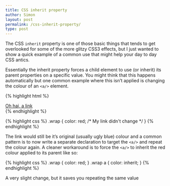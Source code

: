 ```yaml
---
title: CSS inherit property
author: Simon
layout: post
permalink: /css-inherit-property/
type: post
---
```

The CSS `inherit` property is one of those basic things that tends to get overlooked for some of the more glitzy CSS3 effects, but I just wanted to show a quick example of a common use that might help your day to day CSS antics.

Essentially the inherit property forces a child element to use (or inherit) its parent properties on a specific value. You might think that this happens automatically but one common example where this isn&#8217;t applied is changing the colour of an `<a/>` element.

{% highlight html %}
<div class="wrap">
    <a href="#">Oh hai, a link</a>
</div>
{% endhighlight %}

{% highlight css %}
.wrap {
    color: red;  /* My link didn't change */
}
{% endhighlight %}

The link would still be it&#8217;s original (usually ugly blue) colour and a common pattern is to now write a separate declaration to target the `<a/>` and repeat the colour again. A cleaner workaround is to force the `<a/>` to inherit the red colour applied to its parent like so:

{% highlight css %}
.wrap {
    color: red;
}
.wrap a {
    color: inherit;
}
{% endhighlight %}

A very slight change, but it saves you repeating the same value
